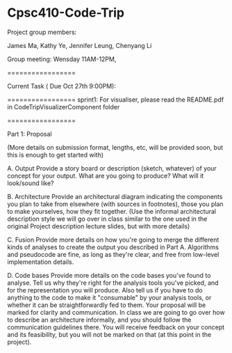 Cpsc410-Code-Trip
=================
Project group members:

James Ma, 
Kathy Ye, 
Jennifer Leung, 
Chenyang Li

Group meeting: Wensday 11AM-12PM,



=================

Current Task ( Due Oct 27th 9:00PM):

=================
sprint1:
For visualiser, please read the README.pdf in CodeTripVisualizerComponent folder


=================

Part 1: Proposal

(More details on submission format, lengths, etc, will be provided soon, but this is enough to get started with)

A. Output
Provide a story board or description (sketch, whatever) of your concept for your output. What are you going to produce? What will it look/sound like?

B. Architecture
Provide an architectural diagram indicating the components you plan to take from elsewhere (with sources in footnotes), those you plan to make yourselves, how they fit together. (Use the informal architectural description style we will go over in class similar to the one used in the original Project description lecture slides, but with more details)

C. Fusion
Provide more details on how you're going to merge the different kinds of analyses to create the output you described in Part A. Algorithms and pseudocode are fine, as long as they're clear, and free from low-level implementation details.

D. Code bases
Provide more details on the code bases you've found to analyse. Tell us why they're right for the analysis tools you've picked, and for the representation you will produce. Also tell us if you have to do anything to the code to make it "consumable" by your analysis tools, or whether it can be straightforwardly fed to them.
Your proposal will be marked for clarity and communication. In class we are going to go over how to describe an architecture informally, and you should follow the communication guidelines there. You will receive feedback on your concept and its feasibility, but you will not be marked on that (at this point in the project).
